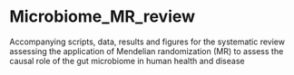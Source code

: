 # Microbiome_MR_review
Accompanying scripts, data, results and figures for the systematic review assessing the application of Mendelian randomization (MR) to assess the causal role of the gut microbiome in human health and disease
